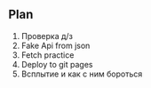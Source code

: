 ## Plan

1. Проверка д/з
2. Fake Api from json
3. Fetch practice
4. Deploy to git pages
5. Всплытие и как с ним бороться
   













